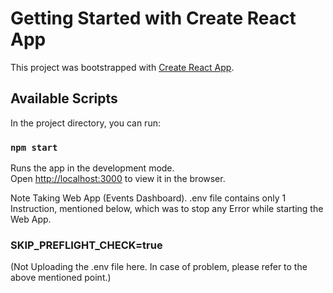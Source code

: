 # Getting Started with Create React App

This project was bootstrapped with [Create React App](https://github.com/facebook/create-react-app).

## Available Scripts

In the project directory, you can run:

### `npm start`

Runs the app in the development mode.\
Open [http://localhost:3000](http://localhost:3000) to view it in the browser.

Note Taking Web App (Events Dashboard).
.env file contains only 1 Instruction, mentioned below, which was to stop any Error while starting the Web App.
### SKIP_PREFLIGHT_CHECK=true

(Not Uploading the .env file here. In case of problem, please refer to the above mentioned point.)
